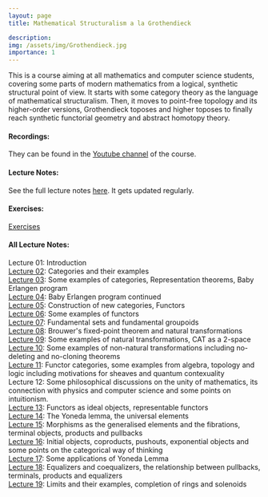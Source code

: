 ```yaml
---
layout: page
title: Mathematical Structuralism a la Grothendieck

description:
img: /assets/img/Grothendieck.jpg
importance: 1
---
```


This is a course aiming at all mathematics and computer science students, covering some parts of modern mathematics from a logical, synthetic structural point of view. It starts with some category theory as the language of mathematical structuralism. Then, it moves to point-free topology and its higher-order versions, Grothendieck toposes and higher toposes to finally reach synthetic functorial geometry and abstract homotopy theory.

#### Recordings:

They can be found in the [Youtube channel](https://www.youtube.com/channel/UCSHENrh8wDNs92j23JspaCQ?view_as=subscriber) of the course.

#### Lecture Notes:

See the full lecture notes [here](/assets/pdf/MathS.pdf). It gets updated regularly.   

#### Exercises:     

[Exercises](/assets/pdf/MathSEx.pdf)   

#### All Lecture Notes:   
     

Lecture 01: Introduction   
[Lecture 02](/assets/pdf/02.pdf): Categories and their examples      
[Lecture 03](/assets/pdf/03.pdf): Some examples of categories, Representation theorems, Baby Erlangen program      
[Lecture 04](/assets/pdf/04.pdf): Baby Erlangen program continued       
[Lecture 05](/assets/pdf/05.pdf): Construction of new categories, Functors  
[Lecture 06](/assets/pdf/06.pdf): Some examples of functors  
[Lecture 07](/assets/pdf/07.pdf): Fundamental sets and fundamental groupoids  
[Lecture 08](/assets/pdf/08.pdf): Brouwer's fixed-point theorem and natural transformations  
[Lecture 09](/assets/pdf/09.pdf): Some examples of natural transformations, CAT as a 2-space        
[Lecture 10](/assets/pdf/10.pdf): Some examples of non-natural transformations including no-deleting and no-cloning theorems        
[Lecture 11](/assets/pdf/11.pdf): Functor categories, some examples from algebra, topology and logic including motivations for sheaves and quantum contexuality  
Lecture 12: Some philosophical discussions on the unity of mathematics, its connection with physics and computer science and some points on intuitionism.  
[Lecture 13](/assets/pdf/13.pdf): Functors as ideal objects, representable functors     
[Lecture 14](/assets/pdf/14.pdf): The Yoneda lemma, the universal elements       
[Lecture 15](/assets/pdf/15.pdf): Morphisms as the generalised elements and the fibrations, terminal objects, products and pullbacks  
[Lecture 16](/assets/pdf/16.pdf): Initial objects, coproducts, pushouts, exponential objects and some points on the categorical way of thinking    
[Lecture 17](/assets/pdf/17.pdf): Some applications of Yoneda Lemma   
[Lecture 18](/assets/pdf/18.pdf): Equalizers and coequalizers, the relationship between pullbacks, terminals, products and equalizers     
[Lecture 19](/assets/pdf/19.pdf): Limits and their examples, completion of rings and solenoids                  
  


   

   
 
